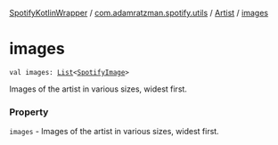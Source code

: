[SpotifyKotlinWrapper](../../index.md) / [com.adamratzman.spotify.utils](../index.md) / [Artist](index.md) / [images](./images.md)

# images

`val images: `[`List`](https://kotlinlang.org/api/latest/jvm/stdlib/kotlin.collections/-list/index.html)`<`[`SpotifyImage`](../-spotify-image/index.md)`>`

Images of the artist in various sizes, widest first.

### Property

`images` - Images of the artist in various sizes, widest first.